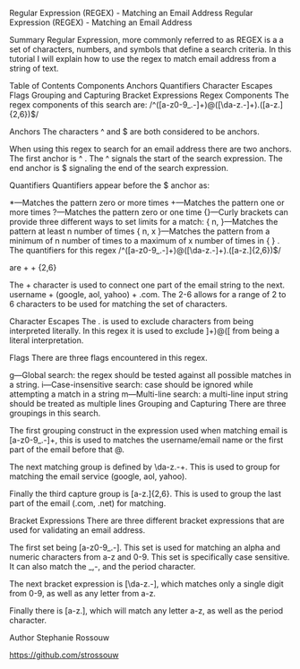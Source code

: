 Regular Expression (REGEX) - Matching an Email Address
Regular Expression (REGEX) - Matching an Email Address

Summary
Regular Expression, more commonly referred to as REGEX is a a set of characters, numbers, and symbols that define a search criteria. In this tutorial I will explain how to use the regex to match email address from a string of text.

Table of Contents
Components
Anchors
Quantifiers
Character Escapes
Flags
Grouping and Capturing
Bracket Expressions
Regex Components
The regex components of this search are: /^([a-z0-9_.-]+)@([\da-z.-]+).([a-z.]{2,6})$/

Anchors
The characters ^ and $ are both considered to be anchors.

When using this regex to search for an email address there are two anchors. The first anchor is ^ . The ^ signals the start of the search expression. The end anchor is $ signaling the end of the search expression.

Quantifiers
Quantifiers appear before the $ anchor as:

*—Matches the pattern zero or more times
+—Matches the pattern one or more times
?—Matches the pattern zero or one time
{}—Curly brackets can provide three different ways to set limits for a match:
{ n, }—Matches the pattern at least n number of times
{ n, x }—Matches the pattern from a minimum of n number of times to a maximum of x number of times in { } .
The quantifiers for this regex /^([a-z0-9_.-]+)@([\da-z.-]+).([a-z.]{2,6})$/

are + + {2,6}

The + character is used to connect one part of the email string to the next. username + (google, aol, yahoo) + .com. The 2-6 allows for a range of 2 to 6 characters to be used for matching the set of characters.

Character Escapes
The . is used to exclude characters from being interpreted literally. In this regex it is used to exclude ]+)@([ from being a literal interpretation.

Flags
There are three flags encountered in this regex.

g—Global search: the regex should be tested against all possible matches in a string.
i—Case-insensitive search: case should be ignored while attempting a match in a string
m—Multi-line search: a multi-line input string should be treated as multiple lines
Grouping and Capturing
There are three groupings in this search.

The first grouping construct in the expression used when matching email is [a-z0-9_.-]+, this is used to matches the username/email name or the first part of the email before that @.

The next matching group is defined by \da-z.-+. This is used to group for matching the email service (google, aol, yahoo).

Finally the third capture group is [a-z.]{2,6}. This is used to group the last part of the email (.com, .net) for matching.

Bracket Expressions
There are three different bracket expressions that are used for validating an email address.

The first set being [a-z0-9_.-]. This set is used for matching an alpha and numeric characters from a-z and 0-9. This set is specifically case sensitive. It can also match the _,-, and the period character.

The next bracket expression is [\da-z.-], which matches only a single digit from 0-9, as well as any letter from a-z.

Finally there is [a-z.], which will match any letter a-z, as well as the period character.

Author
Stephanie Rossouw

https://github.com/strossouw